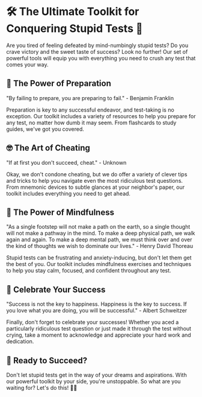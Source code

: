 # 🛠️ The Ultimate Toolkit for Conquering Stupid Tests 📝

Are you tired of feeling defeated by mind-numbingly stupid tests? Do you crave victory and the sweet taste of success? Look no further! Our set of powerful tools will equip you with everything you need to crush any test that comes your way.

## 💪 The Power of Preparation 

"By failing to prepare, you are preparing to fail." - Benjamin Franklin 

Preparation is key to any successful endeavor, and test-taking is no exception. Our toolkit includes a variety of resources to help you prepare for any test, no matter how dumb it may seem. From flashcards to study guides, we've got you covered.

## 🤓 The Art of Cheating 

"If at first you don't succeed, cheat." - Unknown 

Okay, we don't condone cheating, but we do offer a variety of clever tips and tricks to help you navigate even the most ridiculous test questions. From mnemonic devices to subtle glances at your neighbor's paper, our toolkit includes everything you need to get ahead.

## 🧠 The Power of Mindfulness 

"As a single footstep will not make a path on the earth, so a single thought will not make a pathway in the mind. To make a deep physical path, we walk again and again. To make a deep mental path, we must think over and over the kind of thoughts we wish to dominate our lives." - Henry David Thoreau 

Stupid tests can be frustrating and anxiety-inducing, but don't let them get the best of you. Our toolkit includes mindfulness exercises and techniques to help you stay calm, focused, and confident throughout any test.

## 🎉 Celebrate Your Success 

"Success is not the key to happiness. Happiness is the key to success. If you love what you are doing, you will be successful." - Albert Schweitzer 

Finally, don't forget to celebrate your successes! Whether you aced a particularly ridiculous test question or just made it through the test without crying, take a moment to acknowledge and appreciate your hard work and dedication.

## 🚀 Ready to Succeed? 

Don't let stupid tests get in the way of your dreams and aspirations. With our powerful toolkit by your side, you're unstoppable. So what are you waiting for? Let's do this! 💪🎉